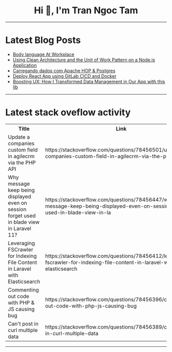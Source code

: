 <h1 align="center">Hi 👋, I'm Tran Ngoc Tam</h1>

---

# Latest Blog Posts 
<!-- BLOG-POST-LIST:START -->
- [Body language At Workplace](https://dev.to/bingecoder89/body-language-at-workplace-2k62)
- [Using Clean Architecture and the Unit of Work Pattern on a Node.js Application](https://dev.to/schead/using-clean-architecture-and-the-unit-of-work-pattern-on-a-nodejs-application-3pc9)
- [Carregando dados com Apache HOP &amp; Postgres](https://dev.to/deadpunnk/carregando-dados-com-apache-hop-postgres-lek)
- [Deploy React App using GitLab CICD and Docker](https://dev.to/jay_sheth/deploy-react-app-using-gitlab-cicd-and-docker-2h56)
- [Boosting UX: How I Transformed Data Management in Our App with this lib](https://dev.to/joaofelipe/boosting-ux-how-i-transformed-data-management-in-our-app-with-this-lib-1dkk)
<!-- BLOG-POST-LIST:END -->

---

# Latest stack oveflow activity
<table>
  <tr><th>Title</th><th>Link</th></tr>
  <!-- STACKOVERFLOW:START --><tr><td>Update a companies custom field in agilecrm via the PHP API</td><td>https://stackoverflow.com/questions/78456501/update-a-companies-custom-field-in-agilecrm-via-the-php-api</td></tr><tr><td>Why message keep being displayed even on session forget used in blade view in Laravel 11?</td><td>https://stackoverflow.com/questions/78456447/why-message-keep-being-displayed-even-on-session-forget-used-in-blade-view-in-la</td></tr><tr><td>Leveraging FSCrawler for Indexing File Content in Laravel with Elasticsearch</td><td>https://stackoverflow.com/questions/78456412/leveraging-fscrawler-for-indexing-file-content-in-laravel-with-elasticsearch</td></tr><tr><td>Commenting out code with PHP &amp; JS causing bug</td><td>https://stackoverflow.com/questions/78456396/commenting-out-code-with-php-js-causing-bug</td></tr><tr><td>Can&#39;t post in curl multiple data</td><td>https://stackoverflow.com/questions/78456389/cant-post-in-curl-multiple-data</td></tr><!-- STACKOVERFLOW:END -->
</table>

---


